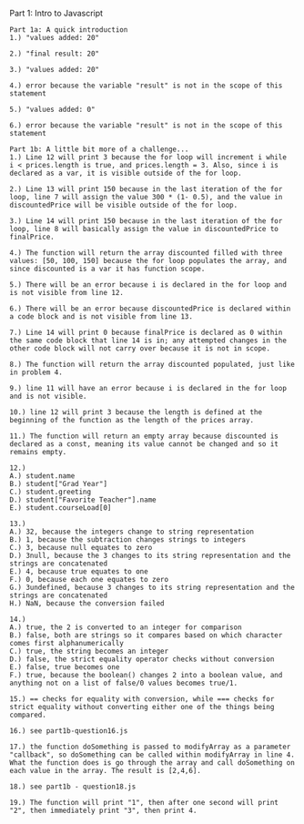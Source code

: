Part 1: Intro to Javascript

    Part 1a: A quick introduction
    1.) "values added: 20"

    2.) "final result: 20"

    3.) "values added: 20"

    4.) error because the variable "result" is not in the scope of this statement

    5.) "values added: 0"

    6.) error because the variable "result" is not in the scope of this statement

    Part 1b: A little bit more of a challenge...
    1.) Line 12 will print 3 because the for loop will increment i while 
    i < prices.length is true, and prices.length = 3. Also, since i is declared as a var, it is visible outside of the for loop.

    2.) Line 13 will print 150 because in the last iteration of the for loop, line 7 will assign the value 300 * (1- 0.5), and the value in discountedPrice will be visible outside of the for loop.

    3.) Line 14 will print 150 because in the last iteration of the for loop, line 8 will basically assign the value in discountedPrice to finalPrice.

    4.) The function will return the array discounted filled with three values: [50, 100, 150] because the for loop populates the array, and since discounted is a var it has function scope.

    5.) There will be an error because i is declared in the for loop and is not visible from line 12.

    6.) There will be an error because discountedPrice is declared within a code block and is not visible from line 13.

    7.) Line 14 will print 0 because finalPrice is declared as 0 within the same code block that line 14 is in; any attempted changes in the other code block will not carry over because it is not in scope.

    8.) The function will return the array discounted populated, just like in problem 4.

    9.) line 11 will have an error because i is declared in the for loop and is not visible.

    10.) line 12 will print 3 because the length is defined at the beginning of the function as the length of the prices array.

    11.) The function will return an empty array because discounted is declared as a const, meaning its value cannot be changed and so it remains empty.

    12.)
    A.) student.name
    B.) student["Grad Year"]
    C.) student.greeting
    D.) student["Favorite Teacher"].name
    E.) student.courseLoad[0]

    13.) 
    A.) 32, because the integers change to string representation
    B.) 1, because the subtraction changes strings to integers
    C.) 3, because null equates to zero
    D.) 3null, because the 3 changes to its string representation and the strings are concatenated
    E.) 4, because true equates to one
    F.) 0, because each one equates to zero
    G.) 3undefined, because 3 changes to its string representation and the strings are concatenated
    H.) NaN, because the conversion failed

    14.) 
    A.) true, the 2 is converted to an integer for comparison
    B.) false, both are strings so it compares based on which character comes first alphanumerically
    C.) true, the string becomes an integer
    D.) false, the strict equality operator checks without conversion
    E.) false, true becomes one
    F.) true, because the boolean() changes 2 into a boolean value, and anything not on a list of false/0 values becomes true/1.

    15.) == checks for equality with conversion, while === checks for strict equality without converting either one of the things being compared.

    16.) see part1b-question16.js

    17.) the function doSomething is passed to modifyArray as a parameter "callback", so doSomething can be called within modifyArray in line 4. What the function does is go through the array and call doSomething on each value in the array. The result is [2,4,6].

    18.) see part1b - question18.js

    19.) The function will print "1", then after one second will print "2", then immediately print "3", then print 4.
